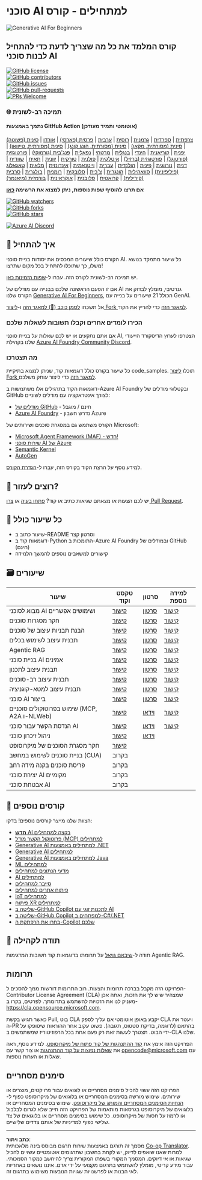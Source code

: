 <!--
CO_OP_TRANSLATOR_METADATA:
{
  "original_hash": "413adcc2c6a498d52643d27f6871aa24",
  "translation_date": "2025-10-02T17:13:15+00:00",
  "source_file": "README.md",
  "language_code": "he"
}
-->
# סוכני AI למתחילים - קורס

![Generative AI For Beginners](../../translated_images/repo-thumbnailv2.06f4a48036fde647f6ba4eb19f5651babe59bb30e972748afb349e47725d7601.he.png)

## קורס המלמד את כל מה שצריך לדעת כדי להתחיל לבנות סוכני AI

[![GitHub license](https://img.shields.io/github/license/microsoft/ai-agents-for-beginners.svg)](https://github.com/microsoft/ai-agents-for-beginners/blob/master/LICENSE?WT.mc_id=academic-105485-koreyst)  
[![GitHub contributors](https://img.shields.io/github/contributors/microsoft/ai-agents-for-beginners.svg)](https://GitHub.com/microsoft/ai-agents-for-beginners/graphs/contributors/?WT.mc_id=academic-105485-koreyst)  
[![GitHub issues](https://img.shields.io/github/issues/microsoft/ai-agents-for-beginners.svg)](https://GitHub.com/microsoft/ai-agents-for-beginners/issues/?WT.mc_id=academic-105485-koreyst)  
[![GitHub pull-requests](https://img.shields.io/github/issues-pr/microsoft/ai-agents-for-beginners.svg)](https://GitHub.com/microsoft/ai-agents-for-beginners/pulls/?WT.mc_id=academic-105485-koreyst)  
[![PRs Welcome](https://img.shields.io/badge/PRs-welcome-brightgreen.svg?style=flat-square)](http://makeapullrequest.com?WT.mc_id=academic-105485-koreyst)  

### 🌐 תמיכה רב-לשונית

#### נתמך באמצעות GitHub Action (אוטומטי ותמיד מעודכן)

[צרפתית](../fr/README.md) | [ספרדית](../es/README.md) | [גרמנית](../de/README.md) | [רוסית](../ru/README.md) | [ערבית](../ar/README.md) | [פרסית (פארסי)](../fa/README.md) | [אורדו](../ur/README.md) | [סינית (פשוטה)](../zh/README.md) | [סינית (מסורתית, מקאו)](../mo/README.md) | [סינית (מסורתית, הונג קונג)](../hk/README.md) | [סינית (מסורתית, טייוואן)](../tw/README.md) | [יפנית](../ja/README.md) | [קוריאנית](../ko/README.md) | [הינדי](../hi/README.md) | [בנגלית](../bn/README.md) | [מרטהי](../mr/README.md) | [נפאלית](../ne/README.md) | [פנג'בית (גורמוקי)](../pa/README.md) | [פורטוגזית (פורטוגל)](../pt/README.md) | [פורטוגזית (ברזיל)](../br/README.md) | [איטלקית](../it/README.md) | [פולנית](../pl/README.md) | [טורקית](../tr/README.md) | [יוונית](../el/README.md) | [תאית](../th/README.md) | [שוודית](../sv/README.md) | [דנית](../da/README.md) | [נורווגית](../no/README.md) | [פינית](../fi/README.md) | [הולנדית](../nl/README.md) | [עברית](./README.md) | [וייטנאמית](../vi/README.md) | [אינדונזית](../id/README.md) | [מלאית](../ms/README.md) | [טאגאלוג (פיליפינית)](../tl/README.md) | [סוואהילית](../sw/README.md) | [הונגרית](../hu/README.md) | [צ'כית](../cs/README.md) | [סלובקית](../sk/README.md) | [רומנית](../ro/README.md) | [בולגרית](../bg/README.md) | [סרבית (קירילית)](../sr/README.md) | [קרואטית](../hr/README.md) | [סלובנית](../sl/README.md) | [אוקראינית](../uk/README.md) | [בורמזית (מיאנמר)](../my/README.md)

**אם תרצו להוסיף שפות נוספות, ניתן למצוא את הרשימה [כאן](https://github.com/Azure/co-op-translator/blob/main/getting_started/supported-languages.md)**

[![GitHub watchers](https://img.shields.io/github/watchers/microsoft/ai-agents-for-beginners.svg?style=social&label=Watch)](https://GitHub.com/microsoft/ai-agents-for-beginners/watchers/?WT.mc_id=academic-105485-koreyst)  
[![GitHub forks](https://img.shields.io/github/forks/microsoft/ai-agents-for-beginners.svg?style=social&label=Fork)](https://GitHub.com/microsoft/ai-agents-for-beginners/network/?WT.mc_id=academic-105485-koreyst)  
[![GitHub stars](https://img.shields.io/github/stars/microsoft/ai-agents-for-beginners.svg?style=social&label=Star)](https://GitHub.com/microsoft/ai-agents-for-beginners/stargazers/?WT.mc_id=academic-105485-koreyst)  

[![Azure AI Discord](https://dcbadge.limes.pink/api/server/kzRShWzttr)](https://discord.gg/kzRShWzttr)

## 🌱 איך להתחיל

הקורס כולל שיעורים המכסים את יסודות בניית סוכני AI. כל שיעור מתמקד בנושא משלו, כך שתוכלו להתחיל בכל מקום שתרצו!

יש תמיכה רב-לשונית לקורס הזה. עברו ל-[שפות הזמינות כאן](../..).  

אם זו הפעם הראשונה שלכם בבנייה עם מודלים של AI גנרטיבי, מומלץ לבדוק את הקורס שלנו [Generative AI For Beginners](https://aka.ms/genai-beginners), הכולל 21 שיעורים על בנייה עם GenAI.

אל תשכחו [לסמן כוכב (🌟) למאגר הזה](https://docs.github.com/en/get-started/exploring-projects-on-github/saving-repositories-with-stars?WT.mc_id=academic-105485-koreyst) ו-[ליצור Fork למאגר הזה](https://github.com/microsoft/ai-agents-for-beginners/fork) כדי להריץ את הקוד.

### הכירו לומדים אחרים וקבלו תשובות לשאלות שלכם

אם אתם נתקעים או יש לכם שאלות על בניית סוכני AI, הצטרפו לערוץ הדיסקורד הייעודי שלנו בקהילת [Azure AI Foundry Community Discord](https://aka.ms/ai-agents/discord).

### מה תצטרכו

כל שיעור בקורס כולל דוגמאות קוד, שניתן למצוא בתיקיית code_samples. תוכלו [ליצור Fork למאגר הזה](https://github.com/microsoft/ai-agents-for-beginners/fork) כדי ליצור עותק משלכם.  

דוגמאות הקוד בתרגילים אלו משתמשות ב-Azure AI Foundry ובקטלוגי מודלים של GitHub לצורך אינטראקציה עם מודלים לשוניים:

- [מודלים של GitHub](https://aka.ms/ai-agents-beginners/github-models) - חינם / מוגבל  
- [Azure AI Foundry](https://aka.ms/ai-agents-beginners/ai-foundry) - נדרש חשבון Azure  

הקורס משתמש גם במסגרת סוכנים ושירותים של Microsoft:

- [Microsoft Agent Framework (MAF) - חדש!](https://aka.ms/ai-agents-beginners/agent-framewrok)  
- [שירות סוכני AI של Azure](https://aka.ms/ai-agents-beginners/ai-agent-service)  
- [Semantic Kernel](https://aka.ms/ai-agents-beginners/semantic-kernel)  
- [AutoGen](https://aka.ms/ai-agents/autogen)  

למידע נוסף על הרצת הקוד בקורס הזה, עברו ל-[הגדרת הקורס](./00-course-setup/README.md).

## 🙏 רוצים לעזור?

יש לכם הצעות או מצאתם שגיאות כתיב או קוד? [פתחו בעיה](https://github.com/microsoft/ai-agents-for-beginners/issues?WT.mc_id=academic-105485-koreyst) או [צרו Pull Request](https://github.com/microsoft/ai-agents-for-beginners/pulls?WT.mc_id=academic-105485-koreyst).

## 📂 כל שיעור כולל

- שיעור כתוב ב-README וסרטון קצר  
- דוגמאות קוד ב-Python התומכות ב-Azure AI Foundry ובמודלים של GitHub (חינם)  
- קישורים למשאבים נוספים להמשך הלמידה  

## 🗃️ שיעורים

| **שיעור**                                   | **טקסט וקוד**                                    | **סרטון**                                                  | **למידה נוספת**                                                                     |
|----------------------------------------------|----------------------------------------------------|------------------------------------------------------------|----------------------------------------------------------------------------------------|
| מבוא לסוכני AI ושימושים אפשריים              | [קישור](./01-intro-to-ai-agents/README.md)          | [סרטון](https://youtu.be/3zgm60bXmQk?si=z8QygFvYQv-9WtO1)  | [קישור](https://aka.ms/ai-agents-beginners/collection?WT.mc_id=academic-105485-koreyst) |
| חקר מסגרות סוכנים                            | [קישור](./02-explore-agentic-frameworks/README.md)  | [סרטון](https://youtu.be/ODwF-EZo_O8?si=Vawth4hzVaHv-u0H)  | [קישור](https://aka.ms/ai-agents-beginners/collection?WT.mc_id=academic-105485-koreyst) |
| הבנת תבניות עיצוב של סוכנים                  | [קישור](./03-agentic-design-patterns/README.md)     | [סרטון](https://youtu.be/m9lM8qqoOEA?si=BIzHwzstTPL8o9GF)  | [קישור](https://aka.ms/ai-agents-beginners/collection?WT.mc_id=academic-105485-koreyst) |
| תבנית עיצוב לשימוש בכלים                    | [קישור](./04-tool-use/README.md)                    | [סרטון](https://youtu.be/vieRiPRx-gI?si=2z6O2Xu2cu_Jz46N)  | [קישור](https://aka.ms/ai-agents-beginners/collection?WT.mc_id=academic-105485-koreyst) |
| Agentic RAG                                  | [קישור](./05-agentic-rag/README.md)                 | [סרטון](https://youtu.be/WcjAARvdL7I?si=gKPWsQpKiIlDH9A3)  | [קישור](https://aka.ms/ai-agents-beginners/collection?WT.mc_id=academic-105485-koreyst) |
| בניית סוכני AI אמינים                        | [קישור](./06-building-trustworthy-agents/README.md) | [סרטון](https://youtu.be/iZKkMEGBCUQ?si=jZjpiMnGFOE9L8OK ) | [קישור](https://aka.ms/ai-agents-beginners/collection?WT.mc_id=academic-105485-koreyst) |
| תבנית עיצוב לתכנון                           | [קישור](./07-planning-design/README.md)             | [סרטון](https://youtu.be/kPfJ2BrBCMY?si=6SC_iv_E5-mzucnC)  | [קישור](https://aka.ms/ai-agents-beginners/collection?WT.mc_id=academic-105485-koreyst) |
| תבנית עיצוב רב-סוכנים                        | [קישור](./08-multi-agent/README.md)                 | [סרטון](https://youtu.be/V6HpE9hZEx0?si=rMgDhEu7wXo2uo6g)  | [קישור](https://aka.ms/ai-agents-beginners/collection?WT.mc_id=academic-105485-koreyst) |
| תבנית עיצוב למטא-קוגניציה                   | [קישור](./09-metacognition/README.md)               | [סרטון](https://youtu.be/His9R6gw6Ec?si=8gck6vvdSNCt6OcF)  | [קישור](https://aka.ms/ai-agents-beginners/collection?WT.mc_id=academic-105485-koreyst) |
| סוכני AI בייצור                              | [קישור](./10-ai-agents-production/README.md)        | [סרטון](https://youtu.be/l4TP6IyJxmQ?si=31dnhexRo6yLRJDl)  | [קישור](https://aka.ms/ai-agents-beginners/collection?WT.mc_id=academic-105485-koreyst) |
| שימוש בפרוטוקולים סוכניים (MCP, A2A ו-NLWeb) | [קישור](./11-agentic-protocols/README.md)           | [וידאו](https://youtu.be/X-Dh9R3Opn8)                                 | [קישור](https://aka.ms/ai-agents-beginners/collection?WT.mc_id=academic-105485-koreyst) |
| הנדסת הקשר עבור סוכני AI                      | [קישור](./12-context-engineering/README.md)         | [וידאו](https://youtu.be/F5zqRV7gEag)                                 | [קישור](https://aka.ms/ai-agents-beginners/collection?WT.mc_id=academic-105485-koreyst) |
| ניהול זיכרון סוכני                           | [קישור](./13-agent-memory/README.md)     |      [וידאו](https://youtu.be/QrYbHesIxpw?si=vZkVwKrQ4ieCcIPx)                                                      |                                                                                        |
| חקר מסגרת הסוכנים של מיקרוסופט               | [קישור](./14-microsoft-agent-framework/README.md)                            |                                                            |                                                                                        |
| בניית סוכנים לשימוש במחשב (CUA)              | בקרוב                            |                                                            |                                                                                        |
| פריסת סוכנים בקנה מידה רחב                   | בקרוב                            |                                                            |                                                                                        |
| יצירת סוכני AI מקומיים                       | בקרוב                               |                                                            |                                                                                        |
| אבטחת סוכני AI                               | בקרוב                               |                                                            |                                                                                        |

## 🎒 קורסים נוספים

הצוות שלנו מייצר קורסים נוספים! בדקו:

- [**חדש** AI בקצה למתחילים](https://github.com/microsoft/edgeai-for-beginners?WT.mc_id=academic-105485-koreyst)
- [פרוטוקול הקשר מודל (MCP) למתחילים](https://github.com/microsoft/mcp-for-beginners?WT.mc_id=academic-105485-koreyst)
- [Generative AI למתחילים באמצעות .NET](https://github.com/microsoft/Generative-AI-for-beginners-dotnet?WT.mc_id=academic-105485-koreyst)
- [Generative AI למתחילים](https://github.com/microsoft/generative-ai-for-beginners?WT.mc_id=academic-105485-koreyst)
- [Generative AI למתחילים באמצעות Java](https://github.com/microsoft/generative-ai-for-beginners-java?WT.mc_id=academic-105485-koreyst)
- [ML למתחילים](https://aka.ms/ml-beginners?WT.mc_id=academic-105485-koreyst)
- [מדעי הנתונים למתחילים](https://aka.ms/datascience-beginners?WT.mc_id=academic-105485-koreyst)
- [AI למתחילים](https://aka.ms/ai-beginners?WT.mc_id=academic-105485-koreyst)
- [סייבר למתחילים](https://github.com/microsoft/Security-101??WT.mc_id=academic-96948-sayoung)
- [פיתוח אתרים למתחילים](https://aka.ms/webdev-beginners?WT.mc_id=academic-105485-koreyst)
- [IoT למתחילים](https://aka.ms/iot-beginners?WT.mc_id=academic-105485-koreyst)
- [פיתוח XR למתחילים](https://github.com/microsoft/xr-development-for-beginners?WT.mc_id=academic-105485-koreyst)
- [שליטה ב-GitHub Copilot לתכנות זוגי עם AI](https://aka.ms/GitHubCopilotAI?WT.mc_id=academic-105485-koreyst)
- [שליטה ב-GitHub Copilot למפתחים ב-C#/.NET](https://github.com/microsoft/mastering-github-copilot-for-dotnet-csharp-developers?WT.mc_id=academic-105485-koreyst)
- [בחרו את הרפתקת ה-Copilot שלכם](https://github.com/microsoft/CopilotAdventures?WT.mc_id=academic-105485-koreyst)

## 🌟 תודה לקהילה

תודה ל-[שיבאם גויאל](https://www.linkedin.com/in/shivam2003/) על תרומתו בדוגמאות קוד חשובות המדגימות Agentic RAG. 

## תרומות

הפרויקט הזה מקבל בברכה תרומות והצעות. רוב התרומות דורשות ממך להסכים ל-
Contributor License Agreement (CLA) שמצהיר שיש לך את הזכות, ואתה אכן מעניק לנו
את הזכויות להשתמש בתרומתך. לפרטים, בקרו ב-<https://cla.opensource.microsoft.com>.

כאשר תגיש בקשת Pull, בוט CLA יקבע באופן אוטומטי אם עליך לספק
CLA ויעטר את ה-PR בהתאם (לדוגמה, בדיקת סטטוס, תגובה). פשוט עקוב אחר ההוראות
שיסופקו על ידי הבוט. תצטרך לעשות זאת רק פעם אחת בכל הרפוזיטוריז שמשתמשים ב-CLA שלנו.

הפרויקט הזה אימץ את [קוד ההתנהגות של קוד פתוח של מיקרוסופט](https://opensource.microsoft.com/codeofconduct/).
למידע נוסף, ראה את [שאלות נפוצות על קוד ההתנהגות](https://opensource.microsoft.com/codeofconduct/faq/) או
צור קשר עם [opencode@microsoft.com](mailto:opencode@microsoft.com) עם שאלות או הערות נוספות.

## סימנים מסחריים

הפרויקט הזה עשוי להכיל סימנים מסחריים או לוגואים עבור פרויקטים, מוצרים או שירותים. שימוש מורשה בסימנים המסחריים או בלוגואים של מיקרוסופט כפוף ל-
[הנחיות הסימנים המסחריים והמותג של מיקרוסופט](https://www.microsoft.com/legal/intellectualproperty/trademarks/usage/general).
שימוש בסימנים המסחריים או בלוגואים של מיקרוסופט בגרסאות מותאמות של הפרויקט הזה חייב שלא לגרום לבלבול או לרמוז על חסות של מיקרוסופט.
כל שימוש בסימנים מסחריים או בלוגואים של צד שלישי כפוף למדיניות של אותם צדדים שלישיים.

---

**כתב ויתור**:  
מסמך זה תורגם באמצעות שירות תרגום מבוסס בינה מלאכותית [Co-op Translator](https://github.com/Azure/co-op-translator). למרות שאנו שואפים לדיוק, יש לקחת בחשבון שתרגומים אוטומטיים עשויים להכיל שגיאות או אי דיוקים. המסמך המקורי בשפתו המקורית צריך להיחשב כמקור הסמכותי. עבור מידע קריטי, מומלץ להשתמש בתרגום מקצועי על ידי אדם. איננו נושאים באחריות לאי הבנות או לפרשנויות שגויות הנובעות משימוש בתרגום זה.